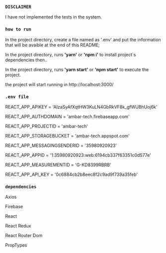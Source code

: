### `DISCLAIMER`

I have not implemented the tests in the system.

### `how to run`
 
 In the project directory, create a file named as '.env' and put the information that will be avaible at the end of this README;
  
 In the project directory, runs **'yarn'** or **'npm i'** to install project`s dependencies then..
 
 In the project directory, runs **'yarn start'** or **'npm start'** to execute the project.
 
 the project will start running in http://localhost:3000/
 
 
 ### `.env file`

REACT_APP_APIKEY = 'AIzaSyAfXqtHW3KuLN4GbRkVF8k_gfWUBhUoj6k'

REACT_APP_AUTHDOMAIN = 'ambar-tech.firebaseapp.com'

REACT_APP_PROJECTID = 'ambar-tech'

REACT_APP_STORAGEBUCKET = 'ambar-tech.appspot.com'

REACT_APP_MESSAGINGSENDERID = '35980920923'

REACT_APP_APPID = '1:35980920923:web:6194cb337f63351c0d577e'

REACT_APP_MEASUREMENTID = 'G-KD8399RBRB'

REACT_APP_API_KEY = '0c6884cb2b8eec8f2c9ad9f739a35feb'




 
### `dependencies`
 Axios
 
 Firebase
 
 React
 
 React Redux
 
 React Router Dom 
 
 PropTypes
 

 
 
 
